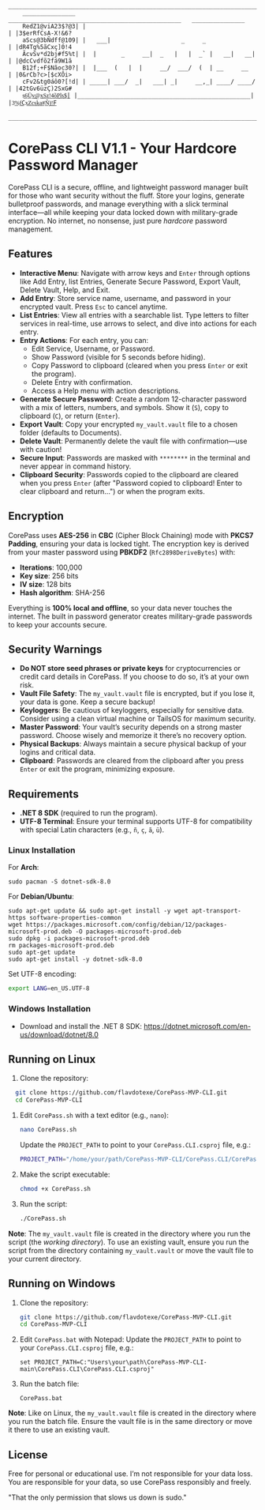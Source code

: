         _____________________________________________________________________________________
        _______________   _________________________________________________   _______________
        RedZ1@viA23$?@3| |                                                 | |3$erRfCsA-X!&6?
        aScs@3bÑdff@109| |   ___|                    _     _               | |dR4Tg%5ãCxç]0!4
        ÃcvSv*d2bj#f5%t| |  |       _     __|  _   |   |  _` |   __|   __| | |@dcCvdfõ2fá9W1ã
        B12f;+F$Nãoc30?| |  |___  (   |  |     __/  ___/  (  | __     __   | |0&rCb?c>[$cXÔi>
        cFv2&tg0áô0?[!d| | _____| ___/  _|   ___| _|     __,_| ____/ ____/ | |42tGv6üzÇ)2SxG#
        s͟6͟Ü͟v͟@͟x͟S͟z͟!͟4͟õ͟P͟l͟s͟$͟| |_________________________________________________| |3͟%͟f͟Cx͟Z͟c͟s͟k͟a͟#͟Ñ͟)͟!͟F
        _____________________________________________________________________________________
   
   # CorePass CLI V1.1 - Your Hardcore Password Manager
   
   CorePass CLI is a secure, offline, and lightweight password manager built for those who want security without the fluff. Store your logins, generate bulletproof passwords, and manage everything with a slick terminal interface—all while keeping your data locked down with military-grade encryption. No internet, no nonsense, just pure *hardcore* password management.
   
   ## Features
   
   - **Interactive Menu**: Navigate with arrow keys and `Enter` through options like Add Entry,
   list Entries, Generate Secure Password, Export Vault, Delete Vault, Help, and Exit.
   - **Add Entry**: Store service name, username, and password in your encrypted vault. Press 
   `Esc` to cancel anytime.
   - **List Entries**: View all entries with a searchable list. Type letters to filter services in
   real-time, use arrows to select, and dive into actions for each entry.
   - **Entry Actions**: For each entry, you can:
     - Edit Service, Username, or Password.
     - Show Password (visible for 5 seconds before hiding).
     - Copy Password to clipboard (cleared when you press `Enter` or exit the program).
     - Delete Entry with confirmation.
     - Access a Help menu with action descriptions.
   - **Generate Secure Password**: Create a random 12-character password with a mix of letters, numbers, and symbols. Show it (`S`), copy to clipboard (`C`), or return (`Enter`).
   - **Export Vault**: Copy your encrypted `my_vault.vault` file to a chosen folder (defaults to Documents).
   - **Delete Vault**: Permanently delete the vault file with confirmation—use with caution!
   - **Secure Input**: Passwords are masked with `********` in the terminal and never appear in command history.
   - **Clipboard Security**: Passwords copied to the clipboard are cleared when you press `Enter` (after "Password copied to clipboard! Enter to clear clipboard and return...") or when the program exits.
   
   ## Encryption
   
   CorePass uses **AES-256** in **CBC** (Cipher Block Chaining) mode with **PKCS7 Padding**, ensuring your data is locked tight. The encryption key is derived from your master password using **PBKDF2** (`Rfc2898DeriveBytes`) with:
   - **Iterations**: 100,000
   - **Key size**: 256 bits
   - **IV size**: 128 bits
   - **Hash algorithm**: SHA-256
   
   Everything is **100% local and offline**, so your data never touches the internet. The built in password generator creates military-grade passwords to keep your accounts secure.
   
   ## Security Warnings
   
   - **Do NOT store seed phrases or private keys** for cryptocurrencies or credit card details in CorePass. If you choose to do so, it’s at your own risk.
   - **Vault File Safety**: The `my_vault.vault` file is encrypted, but if you lose it, your data is gone. Keep a secure backup!
   - **Keyloggers**: Be cautious of keyloggers, especially for sensitive data. Consider using a clean virtual machine or TailsOS for maximum security.
   - **Master Password**: Your vault’s security depends on a strong master password. Choose wisely and memorize it there’s no recovery option.
   - **Physical Backups**: Always maintain a secure physical backup of your logins and critical data.
   - **Clipboard**: Passwords are cleared from the clipboard after you press `Enter` or exit the program, minimizing exposure.
   
   ## Requirements
   
   - **.NET 8 SDK** (required to run the program).
   - **UTF-8 Terminal**: Ensure your terminal supports UTF-8 for compatibility with special Latin characters (e.g., `ñ`, `ç`, `ã`, `ü`).
   
   ### Linux Installation
   
   For **Arch**:
```
sudo pacman -S dotnet-sdk-8.0
```
For **Debian/Ubuntu**:
```
sudo apt-get update && sudo apt-get install -y wget apt-transport-https software-properties-common
wget https://packages.microsoft.com/config/debian/12/packages-microsoft-prod.deb -O packages-microsoft-prod.deb
sudo dpkg -i packages-microsoft-prod.deb
rm packages-microsoft-prod.deb
sudo apt-get update
sudo apt-get install -y dotnet-sdk-8.0
```

Set UTF-8 encoding:

```bash
export LANG=en_US.UTF-8
```

### Windows Installation

- Download and install the .NET 8 SDK: https://dotnet.microsoft.com/en-us/download/dotnet/8.0

## Running on Linux

1. Clone the repository:
```bash
  git clone https://github.com/flavdotexe/CorePass-MVP-CLI.git
  cd CorePass-MVP-CLI
```
1. Edit `CorePass.sh` with a text editor (e.g., `nano`):

   ```bash
   nano CorePass.sh
   ```

   Update the `PROJECT_PATH` to point to your `CorePass.CLI.csproj` file, e.g.:

   ```bash
   PROJECT_PATH="/home/your/path/CorePass-MVP-CLI/CorePass.CLI/CorePass.CLI.csproj"
   ```

2. Make the script executable:

   ```bash
   chmod +x CorePass.sh
   ```

3. Run the script:

   ```bash
   ./CorePass.sh
   ```

**Note**: The `my_vault.vault` file is created in the directory where you run the script (the *working directory*). To use an existing vault, ensure you run the script from the directory containing `my_vault.vault` or move the vault file to your current directory.

## Running on Windows

1. Clone the repository:

   ```bash
   git clone https://github.com/flavdotexe/CorePass-MVP-CLI.git
   cd CorePass-MVP-CLI
   ```

2. Edit `CorePass.bat` with Notepad: Update the `PROJECT_PATH` to point to your `CorePass.CLI.csproj` file, e.g.:

   ```batch
   set PROJECT_PATH=C:"Users\your\path\CorePass-MVP-CLI-main\CorePass.CLI\CorePass.CLI.csproj"
   ```

3. Run the batch file:

   ```batch
   CorePass.bat
   ```

**Note**: Like on Linux, the `my_vault.vault` file is created in the directory where you run the batch file. Ensure the vault file is in the same directory or move it there to use an existing vault.

## License

Free for personal or educational use. I’m not responsible for your data loss. You are responsible for your data, so use CorePass responsibly and freely.

"That the only permission that slows us down is sudo."
